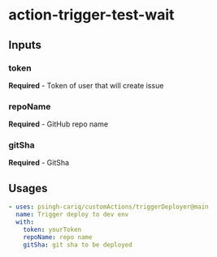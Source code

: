 # action-trigger-test-wait

## Inputs
### token
**Required** - Token of user that will create issue
### repoName
**Required** - GitHub repo name
### gitSha
**Required** - GitSha

## Usages
```yaml
- uses: psingh-cariq/customActions/triggerDeployer@main
  name: Trigger deploy to dev env
  with:
    token: yourToken
    repoName: repo name
    gitSha: git sha to be deployed
```
